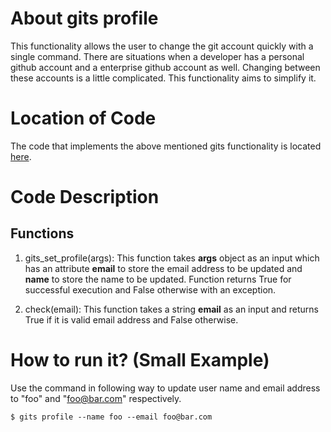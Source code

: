 # About gits profile

This functionality allows the user to change the git account quickly with a single command.
There are situations when a developer has a personal github account and a enterprise github account as well.
Changing between these accounts is a little complicated. This functionality aims to simplify it.

# Location of Code

The code that implements the above mentioned gits functionality is located [here](https://github.com/harshitpatel96/GITS/blob/master/code/gits_profile.py).

# Code Description

## Functions

1. gits_set_profile(args):
   This function takes **args** object as an input which has an attribute **email** to store the email address to be updated and **name** to store the name to be updated.
   Function returns True for successful execution and False otherwise with an exception.

2. check(email):
   This function takes a string **email** as an input and returns True if it is valid email address and False otherwise.

# How to run it? (Small Example)

Use the command in following way to update user name and email address to "foo" and "foo@bar.com" respectively.

```
$ gits profile --name foo --email foo@bar.com
```
